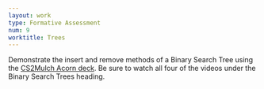 ```yaml
---
layout: work
type: Formative Assessment
num: 9
worktitle: Trees
---
```


Demonstrate the insert and remove methods of a Binary Search Tree using the 
[CS2Mulch Acorn deck](https://mgoadric.github.io/cs2mulch/tree/). Be sure
to watch all four of the videos under the Binary Search Trees heading.
